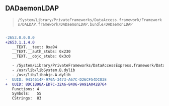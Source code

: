 ## DADaemonLDAP

> `/System/Library/PrivateFrameworks/DataAccess.framework/Frameworks/DALDAP.framework/DADaemonLDAP.bundle/DADaemonLDAP`

```diff

-2653.0.0.0.0
+2653.1.1.4.0
   __TEXT.__text: 0xa94
   __TEXT.__auth_stubs: 0x230
   __TEXT.__objc_stubs: 0x3c0

   - /System/Library/PrivateFrameworks/DataAccessExpress.framework/DataAccessExpress
   - /usr/lib/libSystem.B.dylib
   - /usr/lib/libobjc.A.dylib
-  UUID: 9414614F-970A-3473-A67C-D26CF54DC03E
+  UUID: 8DC1B98A-ED7C-32A6-8406-9A91A042B764
   Functions: 4
   Symbols:   55
   CStrings:  83

```
